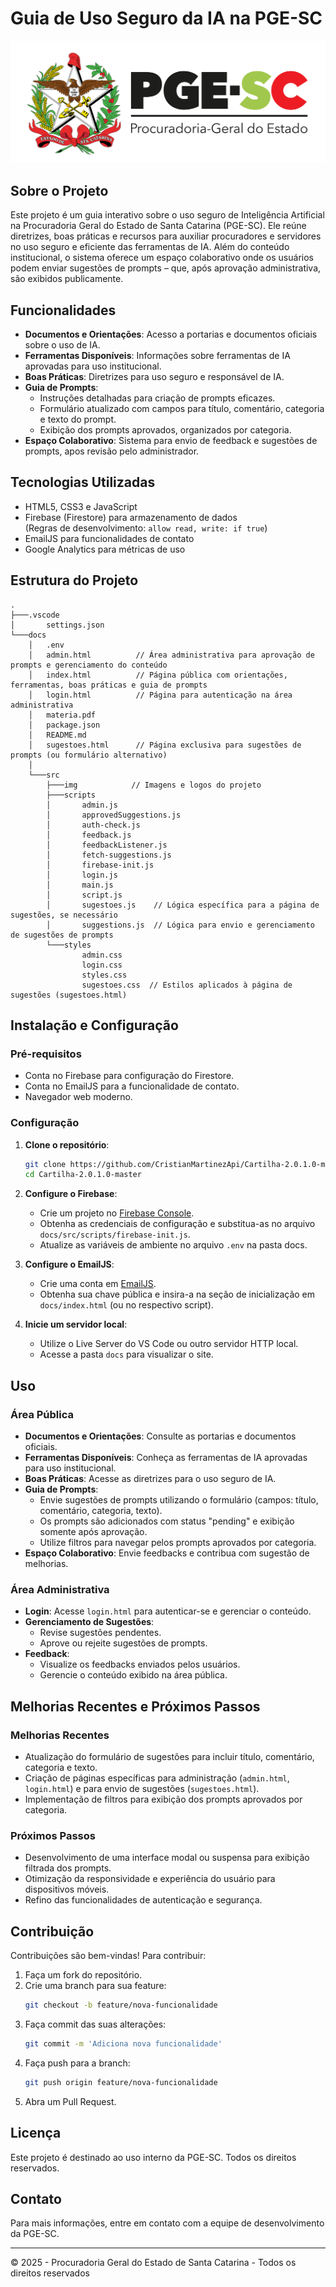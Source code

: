 # Guia de Uso Seguro da IA na PGE-SC

![Logo PGE-SC](./src/img/pge.png)

## Sobre o Projeto

Este projeto é um guia interativo sobre o uso seguro de Inteligência Artificial na Procuradoria Geral do Estado de Santa Catarina (PGE-SC). Ele reúne diretrizes, boas práticas e recursos para auxiliar procuradores e servidores no uso seguro e eficiente das ferramentas de IA. Além do conteúdo institucional, o sistema oferece um espaço colaborativo onde os usuários podem enviar sugestões de prompts – que, após aprovação administrativa, são exibidos publicamente.

## Funcionalidades

- **Documentos e Orientações**: Acesso a portarias e documentos oficiais sobre o uso de IA.
- **Ferramentas Disponíveis**: Informações sobre ferramentas de IA aprovadas para uso institucional.
- **Boas Práticas**: Diretrizes para uso seguro e responsável de IA.
- **Guia de Prompts**:  
  - Instruções detalhadas para criação de prompts eficazes.  
  - Formulário atualizado com campos para título, comentário, categoria e texto do prompt.  
  - Exibição dos prompts aprovados, organizados por categoria.
- **Espaço Colaborativo**: Sistema para envio de feedback e sugestões de prompts, apos revisão pelo administrador.

## Tecnologias Utilizadas

- HTML5, CSS3 e JavaScript
- Firebase (Firestore) para armazenamento de dados  
  (Regras de desenvolvimento: `allow read, write: if true`)
- EmailJS para funcionalidades de contato
- Google Analytics para métricas de uso

## Estrutura do Projeto

```
.
├───.vscode
│       settings.json
└───docs
    │   .env
    │   admin.html          // Área administrativa para aprovação de prompts e gerenciamento do conteúdo
    │   index.html          // Página pública com orientações, ferramentas, boas práticas e guia de prompts
    │   login.html          // Página para autenticação na área administrativa
    │   materia.pdf
    │   package.json
    │   README.md
    │   sugestoes.html      // Página exclusiva para sugestões de prompts (ou formulário alternativo)
    │
    └───src
        ├───img            // Imagens e logos do projeto
        ├───scripts
        │       admin.js
        │       approvedSuggestions.js
        │       auth-check.js
        │       feedback.js
        │       feedbackListener.js
        │       fetch-suggestions.js
        │       firebase-init.js
        │       login.js
        │       main.js
        │       script.js
        │       sugestoes.js    // Lógica específica para a página de sugestões, se necessário
        │       suggestions.js  // Lógica para envio e gerenciamento de sugestões de prompts
        └───styles
                admin.css
                login.css
                styles.css
                sugestoes.css  // Estilos aplicados à página de sugestões (sugestoes.html)
```

## Instalação e Configuração

### Pré-requisitos

- Conta no Firebase para configuração do Firestore.
- Conta no EmailJS para a funcionalidade de contato.
- Navegador web moderno.

### Configuração

1. **Clone o repositório**:
   ```bash
   git clone https://github.com/CristianMartinezApi/Cartilha-2.0.1.0-master.git
   cd Cartilha-2.0.1.0-master
   ```

2. **Configure o Firebase**:
   - Crie um projeto no [Firebase Console](https://console.firebase.google.com/).
   - Obtenha as credenciais de configuração e substitua-as no arquivo `docs/src/scripts/firebase-init.js`.
   - Atualize as variáveis de ambiente no arquivo `.env` na pasta docs.

3. **Configure o EmailJS**:
   - Crie uma conta em [EmailJS](https://www.emailjs.com/).
   - Obtenha sua chave pública e insira-a na seção de inicialização em `docs/index.html` (ou no respectivo script).

4. **Inicie um servidor local**:
   - Utilize o Live Server do VS Code ou outro servidor HTTP local.
   - Acesse a pasta `docs` para visualizar o site.

## Uso

### Área Pública

- **Documentos e Orientações**: Consulte as portarias e documentos oficiais.
- **Ferramentas Disponíveis**: Conheça as ferramentas de IA aprovadas para uso institucional.
- **Boas Práticas**: Acesse as diretrizes para o uso seguro de IA.
- **Guia de Prompts**:
  - Envie sugestões de prompts utilizando o formulário (campos: título, comentário, categoria, texto).
  - Os prompts são adicionados com status "pending" e exibição somente após aprovação.
  - Utilize filtros para navegar pelos prompts aprovados por categoria.
- **Espaço Colaborativo**: Envie feedbacks e contribua com sugestão de melhorias.

### Área Administrativa

- **Login**: Acesse `login.html` para autenticar-se e gerenciar o conteúdo.
- **Gerenciamento de Sugestões**:
  - Revise sugestões pendentes.
  - Aprove ou rejeite sugestões de prompts.
- **Feedback**:
  - Visualize os feedbacks enviados pelos usuários.
  - Gerencie o conteúdo exibido na área pública.

## Melhorias Recentes e Próximos Passos

### Melhorias Recentes

- Atualização do formulário de sugestões para incluir título, comentário, categoria e texto.
- Criação de páginas específicas para administração (`admin.html`, `login.html`) e para envio de sugestões (`sugestoes.html`).
- Implementação de filtros para exibição dos prompts aprovados por categoria.

### Próximos Passos

- Desenvolvimento de uma interface modal ou suspensa para exibição filtrada dos prompts.
- Otimização da responsividade e experiência do usuário para dispositivos móveis.
- Refino das funcionalidades de autenticação e segurança.

## Contribuição

Contribuições são bem-vindas! Para contribuir:

1. Faça um fork do repositório.
2. Crie uma branch para sua feature:
   ```bash
   git checkout -b feature/nova-funcionalidade
   ```
3. Faça commit das suas alterações:
   ```bash
   git commit -m 'Adiciona nova funcionalidade'
   ```
4. Faça push para a branch:
   ```bash
   git push origin feature/nova-funcionalidade
   ```
5. Abra um Pull Request.

## Licença

Este projeto é destinado ao uso interno da PGE-SC. Todos os direitos reservados.

## Contato

Para mais informações, entre em contato com a equipe de desenvolvimento da PGE-SC.

---

© 2025 - Procuradoria Geral do Estado de Santa Catarina - Todos os direitos reservados